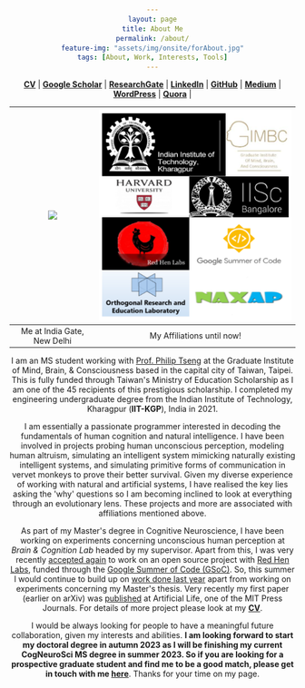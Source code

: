 ```yaml
---
layout: page
title: About Me
permalink: /about/
feature-img: "assets/img/onsite/forAbout.jpg"
tags: [About, Work, Interests, Tools]
---
```


<head> 
        <style> 
            body { 
                text-align:center; 
            }
        </style> 

</head> 


<a href="https://drive.google.com/file/d/1jjDeqModfTy9J--FCtU7Jh1vcm13BRZa/view?usp=sharing" target="_blank"><b>CV</b></a> | <a href="https://scholar.google.com/citations?user=FTCbGjoAAAAJ&hl=en" target="_blank"><b>Google Scholar</b></a> | <a href="https://www.researchgate.net/profile/Ankit_Gupta93" target="_blank"><b>ResearchGate</b></a> | <a href="https://www.linkedin.com/in/ankiitgupta7/" target="_blank"><b>LinkedIn</b></a> | <a href="https://github.com/ankiitgupta7" target="_blank"><b>GitHub</b></a> | <a href="https://medium.com/@ankiitgupta7" target="_blank"><b>Medium</b></a> | <a href="https://ankiitgupta7.wordpress.com/" target="_blank"><b>WordPress</b></a> | <a href="https://www.quora.com/profile/Ankit-Gupta-1695" target="_blank"><b>Quora</b></a> |

![](https://avatars3.githubusercontent.com/u/25341569?s=460&u=295da8eee2df232778c0b6c18fef0828a2137e01&v=4)  |  ![](https://github.com/ankiitgupta7/ankiitgupta7.github.io/blob/master/assets/img/onsite/affiliations-updated.png?raw=true)
:-------------------------:|:-------------------------:
Me at India Gate, New Delhi             |   My Affiliations until now!


I am an MS student working with [Prof. Philip Tseng](https://scholar.google.com/citations?user=QNFVE3MAAAAJ&hl=en) at the Graduate Institute of Mind, Brain, & Consciousness based in the capital city of Taiwan, Taipei. This is fully funded through Taiwan's Ministry of Education Scholarship as I am one of the 45 recipients of this prestigious scholarship. I completed my engineering undergraduate degree from the Indian Institute of Technology, Kharagpur (**IIT-KGP**), India in 2021.

I am essentially a passionate programmer interested in decoding the fundamentals of human cognition and natural intelligence. I have been involved in projects probing human unconscious perception, modeling human altruism, simulating an intelligent system mimicking naturally existing intelligent systems, and simulating primitive forms of communication in vervet monkeys to prove their better survival. Given my diverse experience of working with natural and artificial systems, I have realised the key lies asking the 'why' questions so I am becoming inclined to look at everything through an evolutionary lens. These projects and more are associated with affiliations mentioned above.  

As part of my Master's degree in Cognitive Neuroscience, I have been working on experiments concerning unconscious human perception at *Brain & Cognition Lab* headed by my supervisor. Apart from this, I was very recently [accepted again](https://summerofcode.withgoogle.com/programs/2022/projects/3gJf6UQy) to work on an open source project with [Red Hen Labs](https://www.redhenlab.org/), funded through the [Google Summer of Code (GSoC)](https://summerofcode.withgoogle.com/). So, this summer I would continue to build up on [work done last year](https://summerofcode.withgoogle.com/projects/4650423719297024) apart from working on experiments concerning my Master's thesis. Very recently my first paper (earlier on arXiv) was [published](https://direct.mit.edu/artl/article-abstract/28/3/369/112444/Braitenberg-Vehicles-as-Developmental?redirectedFrom=fulltext) at Artificial Life, one of the MIT Press Journals. For details of more project please look at my <a href="https://drive.google.com/file/d/1jjDeqModfTy9J--FCtU7Jh1vcm13BRZa/view?usp=sharing" target="_blank"><b>CV</b></a>.


I would be always looking for people to have a meaningful future collaboration, given my interests and abilities. **I am looking forward to start my doctoral degree in autumn 2023 as I will be finishing my current CogNeuroSci MS degree in summer 2023. So if you are looking for a prospective graduate student and find me to be a good match, please get in touch with me <a href="mailto: ankiitgupta7@gmail.com" target="_blank"><b>here</b></a>**. Thanks for your time on my page.
